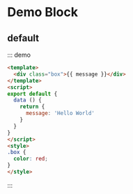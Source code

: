 # Demo Block

## default

::: demo
```html
<template>
  <div class="box">{{ message }}</div>
</template>
<script>
export default {
  data () {
    return {
      message: 'Hello World'
    }
  }
}
</script>
<style>
.box {
  color: red;
}
</style>
```
:::
